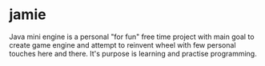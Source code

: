 # jamie
Java mini engine is a personal "for fun" free time project with main goal to create game engine and attempt to reinvent wheel with few personal touches here and there.
It's purpose is learning and practise programming.
